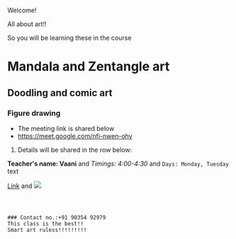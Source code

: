 Welcome!

All about art!!


So you will be learning these in the course

# Mandala and Zentangle art
## Doodling and comic art
### Figure drawing

- The meeting link is shared below
- https://meet.google.com/nfi-nwen-ohy

1. Details will be shared in the row below:

**Teacher's name: Vaani** and _Timings: 4:00-4:30_ and `Days: Monday, Tuesday` text

[Link](https://meet.google.com/nfi-nwen-ohy) and ![](src)
```



### Contact no.:+91 90354 92979
This class is the best!!
Smart art ruless!!!!!!!!!
